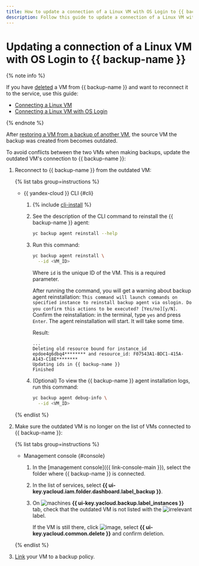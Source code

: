 ```yaml
---
title: How to update a connection of a Linux VM with OS Login to {{ backup-full-name }}
description: Follow this guide to update a connection of a Linux VM with OS Login to {{ backup-full-name }}.
---
```


# Updating a connection of a Linux VM with OS Login to {{ backup-name }}

{% note info %}

If you have [deleted](delete-vm.md) a VM from {{ backup-name }} and want to reconnect it to the service, use this guide:

* [Connecting a Linux VM](connect-vm-linux.md)
* [Connecting a Linux VM with OS Login](connect-vm-oslogin-linux.md)

{% endnote %}

After [restoring a VM from a backup of another VM](./backup-vm/non-native-recovery.md), the source VM the backup was created from becomes outdated.

To avoid conflicts between the two VMs when making backups, update the outdated VM's connection to {{ backup-name }}:

1. Reconnect to {{ backup-name }} from the outdated VM:

   {% list tabs group=instructions %}

   - {{ yandex-cloud }} CLI {#cli}

     1. {% include [cli-install](../../_includes/cli-install.md) %}
     1. See the description of the CLI command to reinstall the {{ backup-name }} agent:

        ```bash
        yc backup agent reinstall --help
        ```

     1. Run this command:

        ```bash
        yc backup agent reinstall \
          --id <VM_ID>
        ```

        Where `id` is the unique ID of the VM. This is a required parameter.

        After running the command, you will get a warning about backup agent reinstallation: `This command will launch commands on specified instance to reinstall backup agent via oslogin. Do you confirm this actions to be executed? [Yes/no][y/N]`. Confirm the reinstallation: in the terminal, type `yes` and press `Enter`. The agent reinstallation will start. It will take some time.

        Result:

        ```text
        ...
        Deleting old resource bound for instance_id epdoe4g6dbq4******** and resource_id: F07543A1-BDC1-415A-A143-C18E********
        Updating ids in {{ backup-name }}
        Finished
        ```

     1. (Optional) To view the {{ backup-name }} agent installation logs, run this command:

        ```bash
        yc backup agent debug-info \
          --id <VM_ID>
        ```

   {% endlist %}

1. Make sure the outdated VM is no longer on the list of VMs connected to {{ backup-name }}:

   {% list tabs group=instructions %}

   - Management console {#console}

     1. In the [management console]({{ link-console-main }}), select the folder where {{ backup-name }} is connected.
     1. In the list of services, select **{{ ui-key.yacloud.iam.folder.dashboard.label_backup }}**.
     1. On ![machines](../../_assets/console-icons/server.svg) **{{ ui-key.yacloud.backup.label_instances }}** tab, check that the outdated VM is not listed with the ![irrelevant](../../_assets/console-icons/circle-info-fill.svg) label.

        If the VM is still there, click ![image](../../_assets/console-icons/ellipsis.svg), select **{{ ui-key.yacloud.common.delete }}** and confirm deletion.

   {% endlist %}

1. [Link](./policy-vm/update.md#update-vm-list) your VM to a backup policy.
